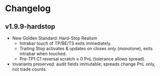 # Changelog

## v1.9.9-hardstop
- New Golden Standard: Hard-Stop Realism
  - Intrabar touch of TP/BE/TS exits immediately.
  - Trailing Stop activates & updates on closes only (monotone), exits intrabar when touched.
  - Pre-TP1 C1 reversal scratch ≈ 0 PnL (tolerance allows spread).
- Invariants preserved: audit fields immutable; spreads change PnL only, not trade counts.
